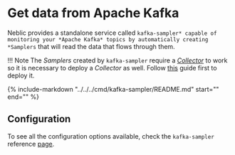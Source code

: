 # Get data from Apache Kafka

Neblic provides a standalone service called `kafka-sampler* capable of monitoring your *Apache Kafka* topics by automatically creating *Samplers` that will read the data that flows through them.

!!! Note
    The *Samplers* created by `kafka-sampler` require a [*Collector*](../learn/collector.md) to work so it is necessary to deploy a *Collector* as well. Follow [this](../getting-started/usage.md#collector) guide first to deploy it.

{%
   include-markdown "../../../cmd/kafka-sampler/README.md"
   start="<!--how-to-start-->"
   end="<!--how-to-end-->"
%}

## Configuration

To see all the configuration options available, check the `kafka-sampler` reference [page](../reference/kafka-sampler.md).
